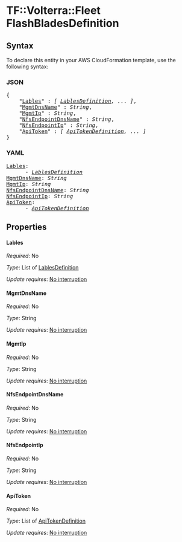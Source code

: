 # TF::Volterra::Fleet FlashBladesDefinition

## Syntax

To declare this entity in your AWS CloudFormation template, use the following syntax:

### JSON

<pre>
{
    "<a href="#lables" title="Lables">Lables</a>" : <i>[ <a href="lablesdefinition.md">LablesDefinition</a>, ... ]</i>,
    "<a href="#mgmtdnsname" title="MgmtDnsName">MgmtDnsName</a>" : <i>String</i>,
    "<a href="#mgmtip" title="MgmtIp">MgmtIp</a>" : <i>String</i>,
    "<a href="#nfsendpointdnsname" title="NfsEndpointDnsName">NfsEndpointDnsName</a>" : <i>String</i>,
    "<a href="#nfsendpointip" title="NfsEndpointIp">NfsEndpointIp</a>" : <i>String</i>,
    "<a href="#apitoken" title="ApiToken">ApiToken</a>" : <i>[ <a href="apitokendefinition.md">ApiTokenDefinition</a>, ... ]</i>
}
</pre>

### YAML

<pre>
<a href="#lables" title="Lables">Lables</a>: <i>
      - <a href="lablesdefinition.md">LablesDefinition</a></i>
<a href="#mgmtdnsname" title="MgmtDnsName">MgmtDnsName</a>: <i>String</i>
<a href="#mgmtip" title="MgmtIp">MgmtIp</a>: <i>String</i>
<a href="#nfsendpointdnsname" title="NfsEndpointDnsName">NfsEndpointDnsName</a>: <i>String</i>
<a href="#nfsendpointip" title="NfsEndpointIp">NfsEndpointIp</a>: <i>String</i>
<a href="#apitoken" title="ApiToken">ApiToken</a>: <i>
      - <a href="apitokendefinition.md">ApiTokenDefinition</a></i>
</pre>

## Properties

#### Lables

_Required_: No

_Type_: List of <a href="lablesdefinition.md">LablesDefinition</a>

_Update requires_: [No interruption](https://docs.aws.amazon.com/AWSCloudFormation/latest/UserGuide/using-cfn-updating-stacks-update-behaviors.html#update-no-interrupt)

#### MgmtDnsName

_Required_: No

_Type_: String

_Update requires_: [No interruption](https://docs.aws.amazon.com/AWSCloudFormation/latest/UserGuide/using-cfn-updating-stacks-update-behaviors.html#update-no-interrupt)

#### MgmtIp

_Required_: No

_Type_: String

_Update requires_: [No interruption](https://docs.aws.amazon.com/AWSCloudFormation/latest/UserGuide/using-cfn-updating-stacks-update-behaviors.html#update-no-interrupt)

#### NfsEndpointDnsName

_Required_: No

_Type_: String

_Update requires_: [No interruption](https://docs.aws.amazon.com/AWSCloudFormation/latest/UserGuide/using-cfn-updating-stacks-update-behaviors.html#update-no-interrupt)

#### NfsEndpointIp

_Required_: No

_Type_: String

_Update requires_: [No interruption](https://docs.aws.amazon.com/AWSCloudFormation/latest/UserGuide/using-cfn-updating-stacks-update-behaviors.html#update-no-interrupt)

#### ApiToken

_Required_: No

_Type_: List of <a href="apitokendefinition.md">ApiTokenDefinition</a>

_Update requires_: [No interruption](https://docs.aws.amazon.com/AWSCloudFormation/latest/UserGuide/using-cfn-updating-stacks-update-behaviors.html#update-no-interrupt)

